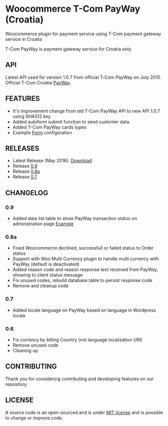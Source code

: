 # Woocommerce T-Com PayWay (Croatia)
Woocommerce plugin for payment service using T-Com payment gateway service in Croatia

T-Com PayWay is payment gateway service for Croatia only.

## API

Latest API used for version 1.0.7 from official T-Com PayWay on July 2015. Official T-Com Croatia [PayWay](https://www.hrvatskitelekom.hr/poslovni/ict/poslovna-rjesenja/web-shop#payway).

## FEATURES

* It's improvement change from old T-Com PayWay API to new API 1.0.7 using SHA512 key.
* Added autoform submit function to send customer data.
* Added T-Com PayWay cards types
* Example [Form](https://github.com/marinsagovac/woocommerce-tcom-payway/blob/master/primjer_obrasca.png) configuration

## RELEASES

* Latest Release (May 2016): [Download](https://github.com/marinsagovac/woocommerce-tcom-payway/releases/latest)
* Release [0.9](https://github.com/marinsagovac/woocommerce-tcom-payway/releases/tag/0.9)
* Release [0.8a](https://github.com/marinsagovac/woocommerce-tcom-payway/releases/tag/0.8a)
* Release [0.7](https://github.com/marinsagovac/woocommerce-tcom-payway/releases/tag/0.7)

## CHANGELOG

### 0.9

* Added data list table to show PayWay transaction status on administration page [Example](https://github.com/marinsagovac/woocommerce-tcom-payway/blob/master/docs/DataList.jpg)

### 0.8a

* Fixed Woocommerce declined, successfull or failed status to Order status
* Support with Woo Multi Currency plugin to handle multi currency with PayWay (default is deactivated)
* Added reason code and reason response text received from PayWay, showing to client status message
* Fix unused codes, rebuild database table to persist response code
* Remove and cleanup code

### 0.7

* Added locale language on PayWay based on language in Wordpress locale

### 0.6

* Fix currency by billing Country (not language localization URI)
* Remove unused code
* Cleaning up

## CONTRIBUTING

Thank you for considering contributing and developing features on our repository.

## LICENSE

A source code is an open-sourced and is under [MIT license](http://opensource.org/licenses/MIT) and is possible to change or improve code.
